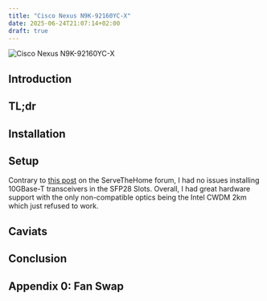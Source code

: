 ```yaml
---
title: "Cisco Nexus N9K-92160YC-X"
date: 2025-06-24T21:07:14+02:00
draft: true
---
```


![Cisco Nexus N9K-92160YC-X](/images/Cisco_N9K-92160YC-X/cisco-n9k-c92160yc-x.jpg)


## Introduction

## TL;dr

## Installation

## Setup

Contrary to [this post](https://forums.servethehome.com/index.php?threads/cisco-nexus-92160yc-x-350-48xsfp28-6xqsfp-4xqsfp28.45423/post-448115) 
on the ServeTheHome forum, I had no issues installing 10GBase-T transceivers in the SFP28 Slots.
Overall, I had great hardware support with the only non-compatible optics being the Intel CWDM 2km which just refused to work.

## Caviats 

## Conclusion

## Appendix 0: Fan Swap
